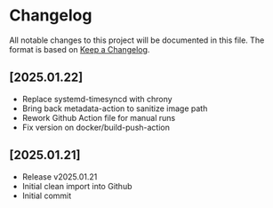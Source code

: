 # Changelog

All notable changes to this project will be documented in this file.
The format is based on [Keep a Changelog](https://keepachangelog.com/en/1.0.0/).

## [2025.01.22]
- Replace systemd-timesyncd with chrony
- Bring back metadata-action to sanitize image path
- Rework Github Action file for manual runs
- Fix version on docker/build-push-action

## [2025.01.21]
- Release v2025.01.21
- Initial clean import into Github
- Initial commit

<!-- generated by git-cliff -->
